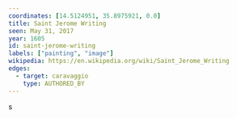 ```yaml
---
coordinates: [14.5124951, 35.8975921, 0.0]
title: Saint Jerome Writing
seen: May 31, 2017
year: 1605
id: saint-jerome-writing
labels: ["painting", "image"]
wikipedia: https://en.wikipedia.org/wiki/Saint_Jerome_Writing
edges:
  - target: caravaggio
    type: AUTHORED_BY
---
```

s